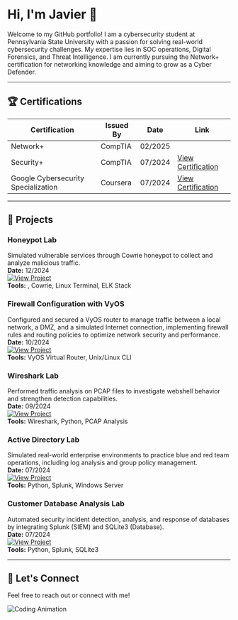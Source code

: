 # Hi, I'm Javier 👋  

Welcome to my GitHub portfolio! I am a cybersecurity student at Pennsylvania State University with a passion for solving real-world cybersecurity challenges. My expertise lies in SOC operations, Digital Forensics, and Threat Intelligence. I am currently pursuing the Network+ certification for networking knowledge and aiming to grow as a Cyber Defender.

---

## 🏆 Certifications
| Certification        | Issued By       | Date        | Link                      |
|----------------------|-----------------|-------------|---------------------------|
| Network+ | CompTIA | 02/2025 | |
| Security+            | CompTIA         | 07/2024     | [View Certification](https://www.credly.com/badges/5386daf1-dd5a-4637-a0f3-fbc3b5e3eaac/public_url) |
| Google Cybersecurity Specialization | Coursera     | 07/2024     | [View Certification](https://www.coursera.org/account/accomplishments/specialization/3KAZ2UT5LSAS) |

---

## 🚀 Projects  

### Honeypot Lab  
Simulated vulnerable services through Cowrie honeypot to collect and analyze malicious traffic.  
**Date:** 12/2024  
[![View Project](https://img.shields.io/badge/View-Project-informational)](https://github.com/javo2002/Cowrie-Honeypot)  
**Tools:** , Cowrie, Linux Terminal, ELK Stack

### Firewall Configuration with VyOS  
Configured and secured a VyOS router to manage traffic between a local network, a DMZ, and a simulated Internet connection, implementing firewall rules and routing policies to optimize network security and performance.  
**Date:** 10/2024  
[![View Project](https://img.shields.io/badge/View-Project-blue)](https://github.com/javo2002/Firewall-Configuration-VyOS)  
**Tools:** VyOS Virtual Router, Unix/Linux CLI

### Wireshark Lab  
Performed traffic analysis on PCAP files to investigate webshell behavior and strengthen detection capabilities.  
**Date:** 09/2024  
[![View Project](https://img.shields.io/badge/View-Project-red)](https://github.com/javo2002/Wireshark-Basics)  
**Tools:** Wireshark, Python, PCAP Analysis  

### Active Directory Lab  
Simulated real-world enterprise environments to practice blue and red team operations, including log analysis and group policy management.  
**Date:** 07/2024  
[![View Project](https://img.shields.io/badge/View-Project-green)](https://github.com/javo2002/Active-Directory-Analysis)  
**Tools:** Python, Splunk, Windows Server  

### Customer Database Analysis Lab  
Automated security incident detection, analysis, and response of databases by integrating Splunk (SIEM) and SQLite3 (Database).  
**Date:** 07/2024  
[![View Project](https://img.shields.io/badge/View-Project-blue)](https://github.com/javo2002/Customer-Database-SIEM-Analysis)  
**Tools:** Python, Splunk, SQLite3  

---

## 💬 Let's Connect  
Feel free to reach out or connect with me!  

![Coding Animation](https://media.giphy.com/media/13HgwGsXF0aiGY/giphy.gif)  
